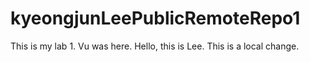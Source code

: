# kyeongjunLeePublicRemoteRepo1
This is my lab 1.
Vu was here. Hello, this is Lee.
This is a local change.
